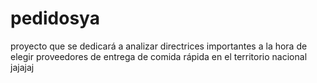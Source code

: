 # pedidosya
proyecto que se dedicará a analizar directrices importantes a la hora de elegir proveedores de entrega de comida rápida en el territorio nacional jajajaj 
